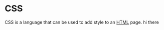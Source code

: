 # CSS



CSS is a language that can be used to add style to an [HTML](/wiki/HTML) page. hi there